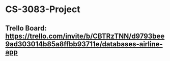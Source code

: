 # CS-3083-Project

## Trello Board: https://trello.com/invite/b/CBTRzTNN/d9793bee9ad303014b85a8ffbb93711e/databases-airline-app
